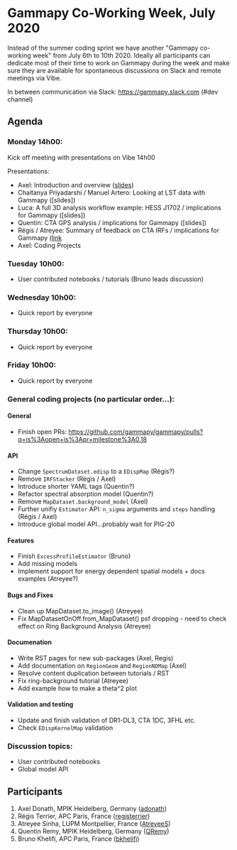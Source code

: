 # Gammapy Co-Working Week, July 2020

Instead of the summer coding sprint we have another "Gammapy co-working week" from July 6th to 10th 2020.
Ideally all participants can dedicate most of their time to work on Gammapy during the week and make sure
they are available for spontaneous discussions on Slack and remote meetings via Vibe. 

In between communication via Slack: https://gammapy.slack.com (#dev channel)

## Agenda

### Monday 14h00:
Kick off meeting with presentations on Vibe 14h00

Presentations:
- Axel: Introduction and overview ([slides](slides/co-working-week-intro.pdf))
- Chaitanya Priyadarshi / Manuel Artero: Looking at LST data with Gammapy ([slides])
- Luca: A full 3D analysis workflow example: HESS J1702 / implications for Gammapy ([slides])
- Quentin: CTA GPS analysis / implications for Gammapy ([slides])
- Régis / Atreyee: Summary of feedback on CTA IRFs / implications for Gammapy ([link](slides/cta-irf.md)
- Axel: Coding Projects

### Tuesday 10h00:
- User contributed notebooks / tutorials (Bruno leads discussion)

### Wednesday 10h00:
- Quick report by everyone

### Thursday 10h00:
- Quick report by everyone
 
### Friday 10h00:
- Quick report by everyone

### General coding projects (no particular order...):
#### General
- Finish open PRs: https://github.com/gammapy/gammapy/pulls?q=is%3Aopen+is%3Apr+milestone%3A0.18

#### API
- Change `SpectrumDataset.edisp` to a `EDispMap` (Régis?)
- Remove `IRFStacker` (Régis / Axel)
- Introduce shorter YAML tags (Quentin?)
- Refactor spectral absorption model (Quentin?)
- Remove `MapDataset.background_model` (Axel)
- Further unifiy `Estimator` API: `n_sigma` arguments and `steps` handling (Régis / Axel)
- Introduce global model API...probably wait for PIG-20

#### Features
- Finish  `ExcessProfileEstimator` (Bruno)
- Add missing models 
- Implement support for energy dependent spatial models + docs examples (Atreyee?)

#### Bugs and Fixes
- Clean up MapDataset.to_image() (Atreyee)
- Fix MapDatasetOnOff.from_MapDataset() psf dropping - need to check effect on Ring Background Analysis (Atreyee)

#### Documenation
- Write RST pages for new sub-packages (Axel, Regis)
- Add documentation on `RegionGeom` and `RegionNDMap` (Axel)
- Resolve content duplication between tutorials / RST 
- Fix ring-background tutorial (Atreyee)
- Add example how to make a theta^2 plot 

#### Validation and testing
- Update and finish validation of DR1-DL3, CTA 1DC, 3FHL etc.
- Check `EDispKernelMap` validation

### Discussion topics:
- User contributed notebooks
- Global model API

## Participants

1. Axel Donath, MPIK Heidelberg, Germany ([adonath](https://github.com/adonath))
2. Régis Terrier, APC Paris, France ([registerrier](https://github.com/registerrier))
3. Atreyee Sinha, LUPM Montpellier, France ([AtreyeeS](https://github.com/AtreyeeS)) 
4. Quentin Remy, MPIK Heidelberg, Germany ([QRemy](https://github.com/QRemy)) 
5. Bruno Khelifi, APC Paris, France ([bkhelifi](https://github.com/bkhelifi)) 

